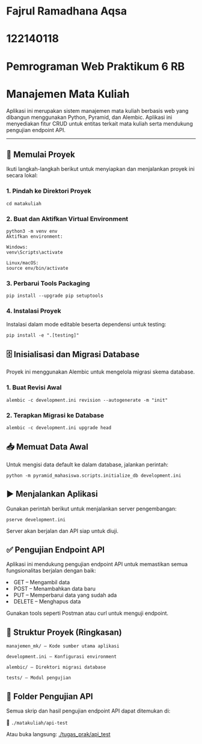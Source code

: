 # Fajrul Ramadhana Aqsa
# 122140118
# Pemrograman Web Praktikum 6 RB
# Manajemen Mata Kuliah

Aplikasi ini merupakan sistem manajemen mata kuliah berbasis web yang dibangun menggunakan Python, Pyramid, dan Alembic. Aplikasi ini menyediakan fitur CRUD untuk entitas terkait mata kuliah serta mendukung pengujian endpoint API.

---

## 🚀 Memulai Proyek

Ikuti langkah-langkah berikut untuk menyiapkan dan menjalankan proyek ini secara lokal:

### 1. Pindah ke Direktori Proyek

```
cd matakuliah
```
### 2. Buat dan Aktifkan Virtual Environment

```
python3 -m venv env
Aktifkan environment:

Windows:
venv\Scripts\activate

Linux/macOS:
source env/bin/activate
```

### 3. Perbarui Tools Packaging
```
pip install --upgrade pip setuptools
```
### 4. Instalasi Proyek
Instalasi dalam mode editable beserta dependensi untuk testing:
```
pip install -e ".[testing]"
```

## 🗄️ Inisialisasi dan Migrasi Database
Proyek ini menggunakan Alembic untuk mengelola migrasi skema database.

### 1. Buat Revisi Awal
```
alembic -c development.ini revision --autogenerate -m "init"
```
### 2. Terapkan Migrasi ke Database

```
alembic -c development.ini upgrade head
```

## 📥 Memuat Data Awal
Untuk mengisi data default ke dalam database, jalankan perintah:
```
python -m pyramid_mahasiswa.scripts.initialize_db development.ini
```

## ▶️ Menjalankan Aplikasi
Gunakan perintah berikut untuk menjalankan server pengembangan:
```
pserve development.ini
```
Server akan berjalan dan API siap untuk diuji.

## ✅ Pengujian Endpoint API
Aplikasi ini mendukung pengujian endpoint API untuk memastikan semua fungsionalitas berjalan dengan baik:

<li> GET – Mengambil data

<li> POST – Menambahkan data baru

<li> PUT – Memperbarui data yang sudah ada

<li> DELETE – Menghapus data

Gunakan tools seperti Postman atau curl untuk menguji endpoint.


## 📁 Struktur Proyek (Ringkasan)
```
manajemen_mk/ – Kode sumber utama aplikasi

development.ini – Konfigurasi environment

alembic/ – Direktori migrasi database

tests/ – Modul pengujian
```
## 🧪 Folder Pengujian API

Semua skrip dan hasil pengujian endpoint API dapat ditemukan di:

📁 `./matakuliah/api-test`

Atau buka langsung: [./tugas_prak/api_test](./tugas_prak/api_test)